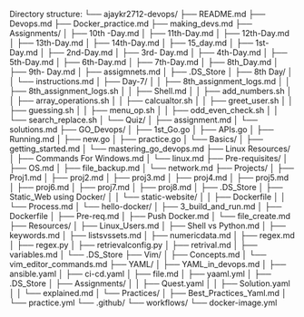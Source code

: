 Directory structure:
└── ajaykr2712-devops/
    ├── README.md
    ├── Devops.md
    ├── Docker_practice.md
    ├── making_devs.md
    ├── Assignments/
    │   ├── 10th -Day.md
    │   ├── 11th-Day.md
    │   ├── 12th-Day.md
    │   ├── 13th-Day.md
    │   ├── 14th-Day.md
    │   ├── 15_day.md
    │   ├── 1st-Day.md
    │   ├── 2nd-Day.md
    │   ├── 3rd- Day.md
    │   ├── 4th-Day.md
    │   ├── 5th-Day.md
    │   ├── 6th-Day.md
    │   ├── 7th-Day.md
    │   ├── 8th_Day.md
    │   ├── 9th- Day.md
    │   ├── assigmnets.md
    │   ├── .DS_Store
    │   ├── 8th Day/
    │   │   └── instructions.md
    │   ├── Day-7/
    │   │   ├── 8th_assignment_logs.md
    │   │   ├── 8th_assignment_logs.sh
    │   │   ├── Shell.md
    │   │   ├── add_numbers.sh
    │   │   ├── array_operations.sh
    │   │   ├── calcualtor.sh
    │   │   ├── greet_user.sh
    │   │   ├── guessing.sh
    │   │   ├── menu_op.sh
    │   │   ├── odd_even_check.sh
    │   │   └── search_replace.sh
    │   └── Quiz/
    │       ├── assignment.md
    │       └── solutions.md
    ├── GO_Devops/
    │   ├── 1st_Go.go
    │   ├── APIs.go
    │   ├── Running.md
    │   ├── new.go
    │   ├── practice.go
    │   └── Basics/
    │       ├── getting_started.md
    │       └── mastering_go_devops.md
    ├── Linux Resources/
    │   ├── Commands For Windows.md
    │   └── linux.md
    ├── Pre-requisites/
    │   ├── OS.md
    │   ├── file_backup.md
    │   └── network.md
    ├── Projects/
    │   ├── Proj1.md
    │   ├── proj2.md
    │   ├── proj3.md
    │   ├── proj4.md
    │   ├── proj5.md
    │   ├── proj6.md
    │   ├── proj7.md
    │   ├── proj8.md
    │   ├── .DS_Store
    │   ├── Static_Web using Docker/
    │   │   └── static-website/
    │   │       ├── Dockerfile
    │   │       └── Process.md
    │   └── hello-docker/
    │       ├── 3_build_and_run.md
    │       ├── Dockerfile
    │       ├── Pre-req.md
    │       ├── Push Docker.md
    │       └── file_create.md
    ├── Resources/
    │   ├── Linux_Users.md
    │   ├── Shell vs Python.md
    │   ├── keywords.md
    │   ├── listsvssets.md
    │   ├── numericdata.md
    │   ├── regex.md
    │   ├── regex.py
    │   ├── retrievalconfig.py
    │   ├── retrival.md
    │   ├── variables.md
    │   └── .DS_Store
    ├── Vim/
    │   ├── Concepts.md
    │   └── vim_editor_commands.md
    ├── YAML/
    │   ├── YAML_in_devops.md
    │   ├── ansible.yaml
    │   ├── ci-cd.yaml
    │   ├── file.md
    │   ├── yaaml.yml
    │   ├── .DS_Store
    │   ├── Assignments/
    │   │   ├── Quest.yaml
    │   │   ├── Solution.yaml
    │   │   └── explained.md
    │   └── Practices/
    │       ├── Best_Practices_Yaml.md
    │       └── practice.yml
    └── .github/
        └── workflows/
            └── docker-image.yml
